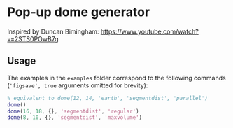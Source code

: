 # Pop-up dome generator

Inspired by Duncan Bimingham: <https://www.youtube.com/watch?v=2STS0POwB7g>

## Usage

The examples in the `examples` folder correspond to the following commands
(`'figsave', true` arguments omitted for brevity):

```matlab
% equivalent to dome(12, 14, 'earth', 'segmentdist', 'parallel')
dome()
dome(16, 18, {}, 'segmentdist', 'regular')
dome(8, 10, {}, 'segmentdist', 'maxvolume')
```

